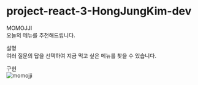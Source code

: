 # project-react-3-HongJungKim-dev

MOMOJJI  
오늘의 메뉴를 추천해드립니다.

설명  
여러 질문의 답을 선택하여 지금 먹고 싶은 메뉴를 찾을 수 있습니다.

구현  
![momojji](https://user-images.githubusercontent.com/58525009/115120849-8c4dba80-9fea-11eb-8000-18dc2efcacf4.gif)
